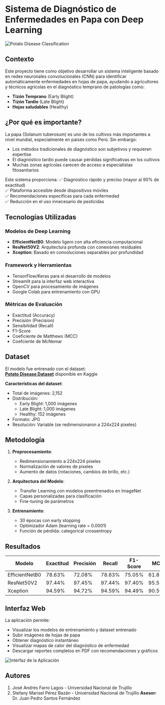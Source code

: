 # Sistema de Diagnóstico de Enfermedades en Papa con Deep Learning

![Potato Disease Classification](https://www.mdpi.com/agriculture/agriculture-14-00386/article_deploy/html/images/agriculture-14-00386-g001.png)

## Contexto

Este proyecto tiene como objetivo desarrollar un sistema inteligente basado en redes neuronales convolucionales (CNN) para identificar automáticamente enfermedades en hojas de papa, ayudando a agricultores y técnicos agrícolas en el diagnóstico temprano de patologías como:

- **Tizón Temprano** (Early Blight)
- **Tizón Tardío** (Late Blight)
- **Hojas saludables** (Healthy)

## ¿Por qué es importante?

La papa (Solanum tuberosum) es uno de los cultivos más importantes a nivel mundial, especialmente en países como Perú. Sin embargo:

- Los métodos tradicionales de diagnóstico son subjetivos y requieren expertise
- El diagnóstico tardío puede causar pérdidas significativas en los cultivos
- Muchas zonas agrícolas carecen de acceso a especialistas fitosanitarios

Este sistema proporciona:
✅ Diagnóstico rápido y preciso (mayor al 90% de exactitud)  
✅ Plataforma accesible desde dispositivos móviles  
✅ Recomendaciones específicas para cada enfermedad  
✅ Reducción en el uso innecesario de pesticidas  

## Tecnologías Utilizadas

### Modelos de Deep Learning
- **EfficientNetB0**: Modelo ligero con alta eficiencia computacional
- **ResNet50V2**: Arquitectura profunda con conexiones residuales
- **Xception**: Basado en convoluciones separables por profundidad

### Framework y Herramientas
- TensorFlow/Keras para el desarrollo de modelos
- Streamlit para la interfaz web interactiva
- OpenCV para procesamiento de imágenes
- Google Colab para entrenamiento con GPU

### Métricas de Evaluación
- Exactitud (Accuracy)
- Precisión (Precision)
- Sensibilidad (Recall)
- F1-Score
- Coeficiente de Matthews (MCC)
- Coefciente de McNemar

## Dataset

El modelo fue entrenado con el dataset:  
[**Potato Disease Dataset**](https://www.kaggle.com/datasets/faysalmiah1721758/potato-dataset) disponible en Kaggle

**Características del dataset**:
- Total de imágenes: 2,152
- Distribución:
  - Early Blight: 1,000 imágenes
  - Late Blight: 1,000 imágenes
  - Healthy: 152 imágenes
- Formato: JPG
- Resolución: Variable (se redimensionaron a 224x224 píxeles)

## Metodología

1. **Preprocesamiento**:
   - Redimensionamiento a 224x224 píxeles
   - Normalización de valores de píxeles
   - Aumento de datos (rotaciones, cambios de brillo, etc.)

2. **Arquitectura del Modelo**:
   - Transfer Learning con modelos preentrenados en ImageNet
   - Capas personalizadas para clasificación
   - Fine-tuning de parámetros

3. **Entrenamiento**:
   - 30 épocas con early stopping
   - Optimizador Adam (learning rate = 0.0001)
   - Función de pérdida: categorical crossentropy

## Resultados

| Modelo        | Exactitud | Precisión | Recall  | F1-Score | MCC    |
|---------------|-----------|-----------|---------|----------|--------|
| EfficientNetB0| 78.63%    | 72.08%    | 78.63%  | 75.05%   | 61.82% |
| ResNet50V2    | 97.44%    | 97.45%    | 97.44%  | 97.40%   | 95.55% |
| Xception      | 94.59%    | 94.72%    | 94.59%  | 94.49%   | 90.59% |

## Interfaz Web

La aplicación permite:
- Visualizar los modelos de entrenamiento y dataset entrenado
- Subir imágenes de hojas de papa
- Obtener diagnóstico instantáneo
- Visualizar mapas de calor del diagnóstico de enfermedad
- Descargar reportes completos en PDF con recomendaciones y gráficos

![Interfaz de la Aplicación](/assets/interfaz.jpg) 

## Autores
1. José Andrés Farro Lagos - Universidad Nacional de Trujillo
2. Stefany Marisel Pérez Bazán - Universidad Nacional de Trujillo
**Asesor:** Dr. Juan Pedro Santos Fernández  
